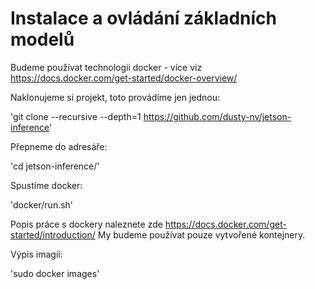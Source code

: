 # Instalace a ovládání základních modelů

Budeme používat technologii docker - více viz https://docs.docker.com/get-started/docker-overview/

Naklonujeme si projekt, toto provádíme jen jednou:

'git clone --recursive --depth=1 https://github.com/dusty-nv/jetson-inference'

Přepneme do adresáře:

'cd jetson-inference/'

Spustíme docker:

'docker/run.sh'

Popis práce s dockery naleznete zde https://docs.docker.com/get-started/introduction/
My budeme používat pouze vytvořené kontejnery.

Výpis imagíí:

'sudo docker images'
